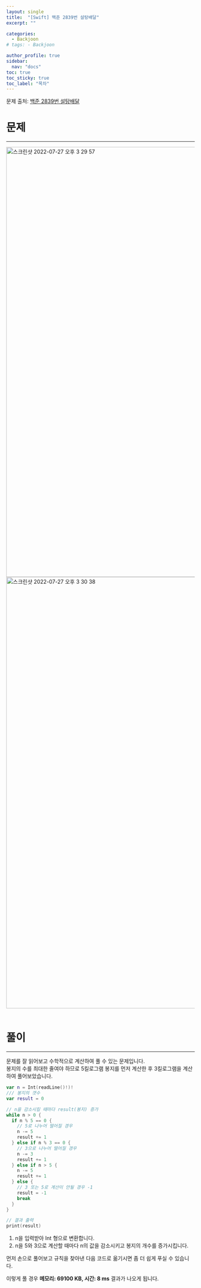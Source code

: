 ```yaml
---
layout: single
title:  "[Swift] 백준 2839번 설탕배달"
excerpt: ""

categories:
  - Backjoon
# tags: - Backjoon

author_profile: true
sidebar:
  nav: "docs"
toc: true
toc_sticky: true
toc_label: "목차"
---
```

문제 출처: [백준 2839번 설탕배달](https://www.acmicpc.net/problem/2839)

# 문제
---
<img width="1149" alt="스크린샷 2022-07-27 오후 3 29 57" src="https://user-images.githubusercontent.com/60169777/181177096-fcd468e9-db9e-4b43-826e-d3a07c90747e.png">
<img width="1153" alt="스크린샷 2022-07-27 오후 3 30 38" src="https://user-images.githubusercontent.com/60169777/181177198-8bca9411-ce71-4e16-bf47-cacd3d3bfdc1.png">
<br><br>

# 풀이
---
문제를 잘 읽어보고 수학적으로 계산하여 풀 수 있는 문제입니다.  
봉지의 수를 최대한 줄여야 하므로 5킬로그램 봉지를 먼저 계산한 후 3킬로그램을 계산하여 풀어보았습니다.

```swift
var n = Int(readLine()!)!
/// 봉지의 갯수
var result = 0

// n을 감소시킬 때마다 result(봉지) 증가
while n > 0 {
  if n % 5 == 0 {
    // 5로 나누어 떨어질 경우
    n -= 5
    result += 1
  } else if n % 3 == 0 {
    // 3으로 나누어 떨어질 경우
    n -= 3
    result += 1
  } else if n > 5 {
    n -= 5
    result += 1
  } else {
    // 3 또는 5로 계산이 안될 경우 -1
    result = -1
    break
  }
}

// 결과 출력
print(result)
```

1. n을 입력받아 Int 형으로 변환합니다.
2. n을 5와 3으로 계산할 때마다 n의 값을 감소시키고 봉지의 개수를 증가시킵니다.

먼저 손으로 풀어보고 규칙을 찾아낸 다음 코드로 옮기시면 좀 더 쉽게 푸실 수 있습니다.

이렇게 풀 경우 **메모리: 69100 KB, 시간: 8 ms** 결과가 나오게 됩니다.